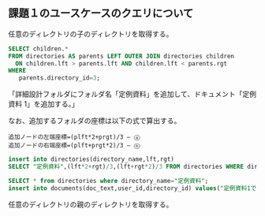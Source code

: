## 課題１のユースケースのクエリについて

任意のディレクトリの子のディレクトリを取得する。

```sql
SELECT children.*
FROM directories AS parents LEFT OUTER JOIN directories children
  ON children.lft > parents.lft AND children.lft < parents.rgt
WHERE
   parents.directory_id=3;
```

「詳細設計フォルダにフォルダ名「定例資料」を追加して、ドキュメント「定例資料 1」を追加する。」

なお、追加するフォルダの座標は以下の式で算出する。

```
追加ノードの左端座標=(plft*2+prgt)/3 ― ⓐ
追加ノードの右端座標=(plft+prgt*2)/3 ― ⓑ
```

```sql
insert into directories(directory_name,lft,rgt)
SELECT "定例資料",(lft*2+rgt)/3,(lft+rgt*2)/3 FROM directories WHERE directory_id=6;
```

```sql
SELECT * from directories where directory_name="定例資料";
insert into documents(doc_text,user_id,directory_id) values("定例資料1です",2,10);
```

任意のディレクトリの親のディレクトリを取得する。

```sql

```
